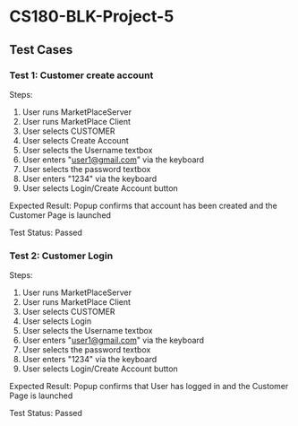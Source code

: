# CS180-BLK-Project-5
## Test Cases

### Test 1: Customer create account
Steps:

1. User runs MarketPlaceServer 
2. User runs MarketPlace Client
3. User selects CUSTOMER
4. User selects Create Account
5. User selects the Username textbox
6. User enters "user1@gmail.com" via the keyboard
7. User selects the password textbox
8. User enters "1234" via the keyboard
9. User selects Login/Create Account button

Expected Result: Popup confirms that account has been created and the Customer Page is launched

Test Status: Passed

### Test 2: Customer Login
Steps:

1. User runs MarketPlaceServer
2. User runs MarketPlace Client
3. User selects CUSTOMER
4. User selects Login
5. User selects the Username textbox
6. User enters "user1@gmail.com" via the keyboard
7. User selects the password textbox
8. User enters "1234" via the keyboard
9. User selects Login/Create Account button

Expected Result: Popup confirms that User has logged in and the Customer Page is launched

Test Status: Passed